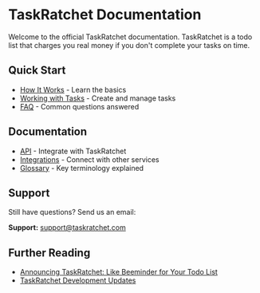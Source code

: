 # TaskRatchet Documentation

Welcome to the official TaskRatchet documentation. TaskRatchet is a todo list that charges you real money if you don't complete your tasks on time.

## Quick Start

- [How It Works](./works.md) - Learn the basics
- [Working with Tasks](./working-with-tasks.md) - Create and manage tasks
- [FAQ](./faq.md) - Common questions answered

## Documentation

- [API](./api-v1.md) - Integrate with TaskRatchet
- [Integrations](./integrations.md) - Connect with other services
- [Glossary](./glossary.md) - Key terminology explained

## Support

Still have questions? Send us an email:

**Support:** support@taskratchet.com

## Further Reading

- [Announcing TaskRatchet: Like Beeminder for Your Todo List](https://blog.beeminder.com/taskratchet/)
- [TaskRatchet Development Updates](https://forum.beeminder.com/t/taskratchet-development-updates/5037)
